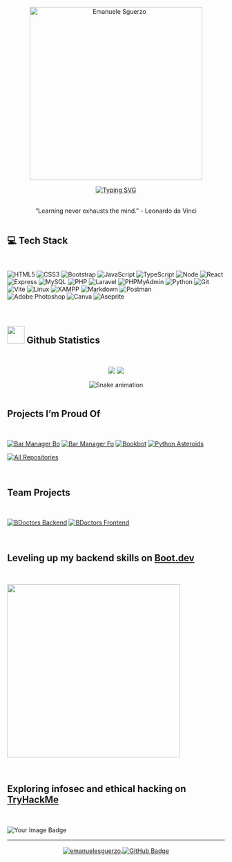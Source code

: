 <!--Intro-->
<p align="center">
    <img width="400" alt="Emanuele Sguerzo" src="https://github.com/user-attachments/assets/a3a97292-35ca-49fb-be2f-52dc6e9f9a91" />
</p>


<p align="center">
  <a href="https://git.io/typing-svg">
    <img 
      src="https://readme-typing-svg.demolab.com?font=Fira+Code&duration=4000&pause=1000&color=00ADB5&center=true&width=435&lines=Welcome+to+my+profile!+;I+love+coding%2C+gaming+and+reading.;Currently+learning+PHP+%26+Laravel.;Seeking+project+collaborations.;Learning+something+new+every+day." 
      alt="Typing SVG" />
  </a>
</p>

<br>

<!--Quote-->
<div align="center">
  “Learning never exhausts the mind.” - Leonardo da Vinci
</div>

<br>

<!--Tech Stack-->
<h2 align="left"> 💻 Tech Stack </h2>

<br>

<div align="left">
  
  ![HTML5](https://img.shields.io/badge/html5-%23E34F26.svg?style=for-the-badge&logo=html5&logoColor=white) 
  ![CSS3](https://img.shields.io/badge/css3-%231572B6.svg?style=for-the-badge&logo=css3&logoColor=white) 
  ![Bootstrap](https://img.shields.io/badge/bootstrap-%238511FA.svg?style=for-the-badge&logo=bootstrap&logoColor=white) 
  ![JavaScript](https://img.shields.io/badge/javascript-%23323330.svg?style=for-the-badge&logo=javascript&logoColor=%23F7DF1E) 
  ![TypeScript](https://img.shields.io/badge/TypeScript-007ACC?style=for-the-badge&logo=typescript&logoColor=white) 
  ![Node](https://img.shields.io/badge/Node%20js-339933?style=for-the-badge&logo=nodedotjs&logoColor=white) 
  ![React](https://img.shields.io/badge/react-%2320232a.svg?style=for-the-badge&logo=react&logoColor=%2361DAFB) 
  ![Express](https://img.shields.io/badge/Express%20js-000000?style=for-the-badge&logo=express&logoColor=white) 
  ![MySQL](https://img.shields.io/badge/mysql-4479A1.svg?style=for-the-badge&logo=mysql&logoColor=white) 
  ![PHP](https://img.shields.io/badge/php-%23777BB4.svg?style=for-the-badge&logo=php&logoColor=white) 
  ![Laravel](https://img.shields.io/badge/laravel-%23FF2D20.svg?style=for-the-badge&logo=laravel&logoColor=white) 
  ![PHPMyAdmin](https://img.shields.io/badge/phpmyadmin-6C78AF?style=for-the-badge&logo=phpmyadmin&logoColor=white) 
  ![Python](https://img.shields.io/badge/Python-FFD43B?style=for-the-badge&logo=python&logoColor=blue) 
  ![Git](https://img.shields.io/badge/git-%23F05033.svg?style=for-the-badge&logo=git&logoColor=white) 
  ![Vite](https://img.shields.io/badge/Vite-B73BFE?style=for-the-badge&logo=vite&logoColor=FFD62E) 
  ![Linux](https://img.shields.io/badge/Linux-FCC624?style=for-the-badge&logo=linux&logoColor=black) 
  ![XAMPP](https://img.shields.io/badge/Xampp-F37623?style=for-the-badge&logo=xampp&logoColor=white) 
  ![Markdown](https://img.shields.io/badge/markdown-%23000000.svg?style=for-the-badge&logo=markdown&logoColor=white) 
  ![Postman](https://img.shields.io/badge/Postman-FF6C37?style=for-the-badge&logo=Postman&logoColor=white)  
  ![Adobe Photoshop](https://img.shields.io/badge/adobe%20photoshop-%2331A8FF.svg?style=for-the-badge&logo=adobe%20photoshop&logoColor=white) 
  ![Canva](https://img.shields.io/badge/Canva-%2300C4CC.svg?style=for-the-badge&logo=Canva&logoColor=white) 
  ![Aseprite](https://img.shields.io/badge/Aseprite-FFFFFF?style=for-the-badge&logo=Aseprite&logoColor=#7D929E)

</div>

<br>

<!--Statistiche Github-->
<h2 align="left"> <img src="https://media4.giphy.com/media/v1.Y2lkPTc5MGI3NjExbWtkd3d6ejRrbTM0dThpYm1tM3RsNG03a2JhdGIwYTRlcWcwMmMydiZlcD12MV9pbnRlcm5hbF9naWZfYnlfaWQmY3Q9cw/uhWLu2lsU0rfLiwYlI/giphy.gif" width="40"> Github Statistics</h2>

<br>

<div align="center">
  
  ![](https://nirzak-streak-stats.vercel.app/?user=emanuelesguerzo&theme=vision-friendly-dark&hide_border=false)
  ![](https://github-readme-stats.vercel.app/api/top-langs/?username=emanuelesguerzo&theme=vision-friendly-dark&hide_border=false&include_all_commits=false&count_private=false&layout=compact)
  
</div>

<div align="center">
  <img src="https://profile-readme-generator.com/assets/snake.svg" alt="Snake animation" />
</div>

<br>

<!--Progetti Personali-->
<h2>Projects I’m Proud Of</h2>

<br>

<div align="left">
  
  [![Bar Manager Bo](https://github-readme-stats.vercel.app/api/pin/?username=emanuelesguerzo&repo=bar-manager-bo)](https://github.com/emanuelesguerzo/bar-manager-bo)
  [![Bar Manager Fo](https://github-readme-stats.vercel.app/api/pin/?username=emanuelesguerzo&repo=bar-manager-fo)](https://github.com/emanuelesguerzo/bar-manager-fo)
  [![Bookbot](https://github-readme-stats.vercel.app/api/pin/?username=emanuelesguerzo&repo=bookbot)](https://github.com/emanuelesguerzo/bookbot)
  [![Python Asteroids](https://github-readme-stats.vercel.app/api/pin/?username=emanuelesguerzo&repo=python-asteroids)](https://github.com/emanuelesguerzo/python-asteroids)
  
</div>

<a href="https://github.com/emanuelesguerzo?tab=repositories"><img alt="All Repositories" title="All Repositories" src="https://custom-icon-badges.demolab.com/badge/-Click%20Here%20For%20All%20My%20Repos-1F222E?style=for-the-badge&logoColor=white&logo=repo"/></a>

<br>

<!--Progetti a cui ho collaborato-->
<h2>Team Projects</h2>

<br>

<div align="left">
  
  [![BDoctors Backend](https://github-readme-stats.vercel.app/api/pin/?username=mbaisotti99&repo=project-work-backend&show_owner=true)](https://github.com/mbaisotti99/project-work-backend)
  [![BDoctors Frontend](https://github-readme-stats.vercel.app/api/pin/?username=mbaisotti99&repo=pw-bdoctors-frontend&show_owner=true)](https://github.com/mbaisotti99/pw-bdoctors-frontend)

</div>

<br>

<!--Boot.dev-->
<h2>
  Leveling up my backend skills on 
  <a href="https://www.boot.dev/u/vhale">
    Boot.dev
  </a>
</h2>  

<br>

<p align="left">
  <img width="400" src="https://api.boot.dev/v1/users/public/3190acbc-01f6-4ac8-9bdd-89b25c395408/thumbnail" >
</p>

<br>

<!--TryHackMe-->
<h2>
  Exploring infosec and ethical hacking on
  <a href="https://tryhackme.com/p/Vhale">
    TryHackMe
  </a>
</h2>

<br>

<p align="left">
  <img src="https://tryhackme-badges.s3.amazonaws.com/Vhale.png" alt="Your Image Badge" />
</p>

<hr>

<!--Visite e Follower-->
<div align="center">
  <a href="#">
      <img src="https://komarev.com/ghpvc/?username=emanuelesguerzo&abbreviated=true&color=blue" alt="emanuelesguerzo" align="center" /> 
  <a/>
  <a href="https://github.com/emanuelesguerzo?tab=followers">
    <img src="https://img.shields.io/github/followers/emanuelesguerzo?label=Followers&style=social" alt="GitHub Badge" align="center">
  <a/>
</div>
<!---
SoldirVhale/SoldirVhale is a ✨ special ✨ repository because its `README.md` (this file) appears on your GitHub profile.
You can click the Preview link to take a look at your changes.
--->
